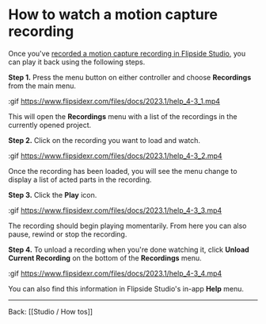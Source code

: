 # How to watch a motion capture recording

Once you've [recorded a motion capture recording in Flipside Studio](/docs/2023.1/studio/how-tos/how-to-make-a-motion-capture-recording), you can play it back using the following steps.

**Step 1.** Press the menu button on either controller and choose **Recordings** from the main menu.

:gif https://www.flipsidexr.com/files/docs/2023.1/help_4-3_1.mp4

This will open the **Recordings** menu with a list of the recordings in the currently opened project.

**Step 2.** Click on the recording you want to load and watch.

:gif https://www.flipsidexr.com/files/docs/2023.1/help_4-3_2.mp4

Once the recording has been loaded, you will see the menu change to display a list of acted parts in the recording.

**Step 3.** Click the **Play** icon.

:gif https://www.flipsidexr.com/files/docs/2023.1/help_4-3_3.mp4

The recording should begin playing momentarily. From here you can also pause, rewind or stop the recording.

**Step 4.** To unload a recording when you're done watching it, click **Unload Current Recording** on the bottom of the **Recordings** menu.

:gif https://www.flipsidexr.com/files/docs/2023.1/help_4-3_4.mp4

You can also find this information in Flipside Studio's in-app **Help** menu.

---

Back: [[Studio / How tos]]
 
